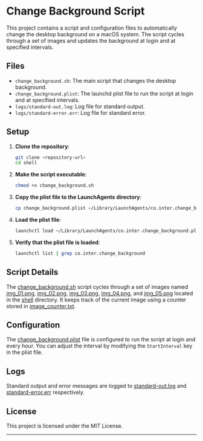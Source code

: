 # Change Background Script

This project contains a script and configuration files to automatically change the desktop background on a macOS system. The script cycles through a set of images and updates the background at login and at specified intervals.

## Files

- `change_background.sh`: The main script that changes the desktop background.
- `change_background.plist`: The launchd plist file to run the script at login and at specified intervals.
- `logs/standard-out.log`: Log file for standard output.
- `logs/standard-error.err`: Log file for standard error.

## Setup

1. **Clone the repository**:
    ```sh
    git clone <repository-url>
    cd shell
    ``` 

2. **Make the script executable**:
    ```sh
    chmod +x change_background.sh
    ```

3. **Copy the plist file to the LaunchAgents directory**:
    ```sh
    cp change_background.plist ~/Library/LaunchAgents/co.inter.change_background.plist
    ```

4. **Load the plist file**:
    ```sh
    launchctl load ~/Library/LaunchAgents/co.inter.change_background.plist
    ```

5. **Verify that the plist file is loaded**:
    ```sh
    launchctl list | grep co.inter.change_background
    ```

## Script Details

The [change_background.sh](http://_vscodecontentref_/1) script cycles through a set of images named [img_01.png](http://_vscodecontentref_/2), [img_02.png](http://_vscodecontentref_/3), [img_03.png](http://_vscodecontentref_/4), [img_04.png](http://_vscodecontentref_/5), and [img_05.png](http://_vscodecontentref_/6) located in the [shell](http://_vscodecontentref_/7) directory. It keeps track of the current image using a counter stored in [image_counter.txt](http://_vscodecontentref_/8).

## Configuration

The [change_background.plist](http://_vscodecontentref_/9) file is configured to run the script at login and every hour. You can adjust the interval by modifying the `StartInterval` key in the plist file.

## Logs

Standard output and error messages are logged to [standard-out.log](http://_vscodecontentref_/10) and [standard-error.err](http://_vscodecontentref_/11) respectively.

## License

This project is licensed under the MIT License.

---